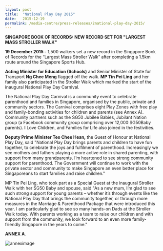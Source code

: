 ```yaml
---
layout: post
title:  "National Play Day 2015"
date:   2015-12-19
permalink: /media-centre/press-releases/2national-play-day-2015/
---
```


**SINGAPORE BOOK OF RECORDS: NEW RECORD SET FOR "LARGEST MASS STROLLER WALK"**

**19 December 2015 -** 1,500 walkers set a new record in the Singapore Book of Records for the “Largest Mass Stroller Walk” after completing a 1.5km route around the Singapore Sports Hub.

**Acting Minister for Education (Schools)** and Senior Minister of State for Transport **Ng Chee Meng** flagged off the walk. **MP Tin Pei Ling** and her family also participated in the Stroller Walk which marked the start of the inaugural National Play Day Carnival.

The National Play Day Carnival is a community event to celebrate parenthood and families in Singapore, organised by the public, private and community sectors. The Carnival comprises eight Play Zones with free play and family-bonding activities for children and parents (see Annex A). Community partners such as the SG50 Jubilee Babies, Jubilant Nation group (a Facebook community group comprising over 12,000 SG50Baby parents). I Love Children, and Families for Life also joined in the festivities.

**Deputy Prime Minister Teo Chee Hean,** the Guest of Honour at National Play Day, said "National Play Day brings parents and children to have fun together, to celebrate the joys and fulfilment of parenthood. Increasingly we see mothers and fathers playing a more active role in shared parenting, with support from many grandparents. I’m heartened to see strong community support for parenthood. The Government will continue to work with the private sector and community to make Singapore an even better place for Singaporeans to start families and raise children."

MP Tin Pei Ling, who took part as a Special Guest at the inaugural Stroller Walk with her SG50 Baby and spouse, said "As a new mum, I’m glad to see such strong support for young parents – whether it’s through events like the National Play Day that brings the community together, or through more measures in the Marriage & Parenthood Package that were introduced this year. I am particularly glad to see so many hands-on Dads at the Stroller Walk today. With parents working as a team to raise our children and with support from the community, we look forward to an even more family-friendly Singapore in the years to come."

**ANNEX A**. 

![anneximage](https://github.com/isomerpages/isomerpages-stratgroup/raw/master/images/Press%20Release%20images/PDFs/annexImage.jpg)

